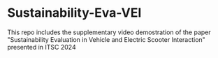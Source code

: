 # Sustainability-Eva-VEI
This repo includes the supplementary video demostration of the paper "Sustainability Evaluation in Vehicle and Electric Scooter Interaction" presented in ITSC 2024 
